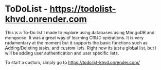 # ToDoList - https://todolist-khvd.onrender.com

This is a To-Do list I made to explore using databases using MongoDB and mongoose. It was a great way of learning CRUD operations. It is very rudamentary at the moment but it supports the basic functions such as Adding/Deleting tasks, and custom lists. Right now its just a global list, but I will be adding user authentication and user specific lists.

To start a custom, simply go to https://todolist-khvd.onrender.com/<custom list name>
